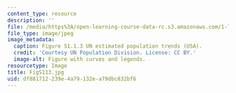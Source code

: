 ```yaml
---
content_type: resource
description: ''
file: /media/https%3A/open-learning-course-data-rc.s3.amazonaws.com/1-74-land-water-food-and-climate-fall-2020/df881712239e4a79132ea79dbc832bf6_FigS113.jpg
file_type: image/jpeg
image_metadata:
  caption: Figure S1.1.3 UN estimated population trends (USA).
  credit: 'Courtesy UN Population Division. License: CC BY.'
  image-alt: Figure with curves and legends.
resourcetype: Image
title: FigS113.jpg
uid: df881712-239e-4a79-132e-a79dbc832bf6
---
```

